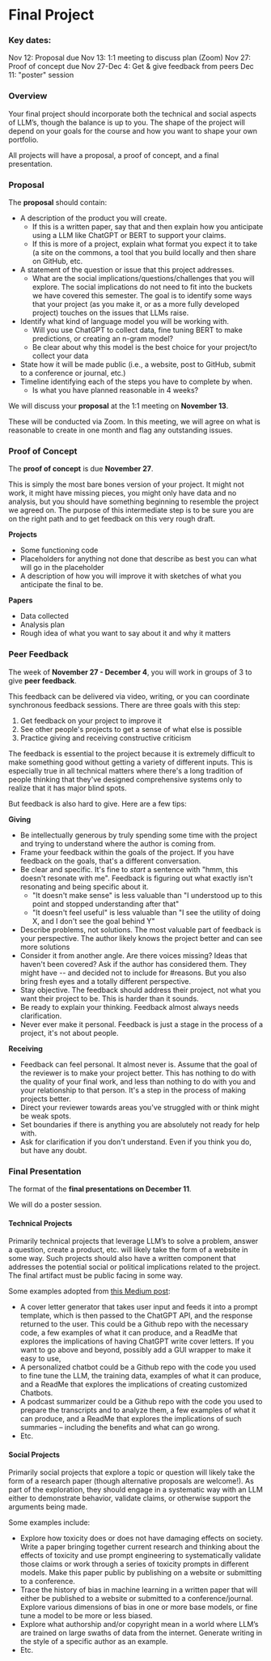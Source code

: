 # Final Project

### Key dates:
Nov 12: Proposal due
Nov 13: 1:1 meeting to discuss plan (Zoom)
Nov 27: Proof of concept due
Nov 27-Dec 4: Get & give feedback from peers
Dec 11: "poster" session

### Overview
Your final project should incorporate both the technical and social aspects of LLM’s, though the balance is up to you. The shape of the project will depend on your goals for the course and how you want to shape your own portfolio. 

All projects will have a proposal, a proof of concept, and a final presentation. 

### Proposal

The **proposal** should contain:

* A description of the product you will create.
   * If this is a written paper, say that and then explain how you anticipate using a LLM like ChatGPT or BERT to support your claims.
   * If this is more of a project, explain what format you expect it to take (a site on the commons, a tool that you build locally and then share on GitHub, etc.
* A statement of the question or issue that this project addresses.
   * What are the social implications/questions/challenges that you will explore. The social implications do not need to fit into the buckets we have covered this semester. The goal is to identify some ways that your project (as you make it, or as a more fully developed project) touches on the issues that LLMs raise. 
* Identify what kind of language model you will be working with.
   * Will you use ChatGPT to collect data, fine tuning BERT to make predictions, or creating an n-gram model?
   * Be clear about why this model is the best choice for your project/to collect your data
* State how it will be made public (i.e., a website, post to GitHub, submit to a conference or journal, etc.)
* Timeline identifying each of the steps you have to complete by when.
   * Is what you have planned reasonable in 4 weeks? 

We will discuss your **proposal** at the 1:1 meeting on **November 13**. 

These will be conducted via Zoom. In this meeting, we will agree on what is reasonable to create in one month and flag any outstanding issues. 

### Proof of Concept

The **proof of concept** is due **November 27**. 

This is simply the most bare bones version of your project. It might not work, it might have missing pieces, you might only have data and no analysis, but you should have something beginning to resemble the project we agreed on. The purpose of this intermediate step is to be sure you are on the right path and to get feedback on this very rough draft.

**Projects**
* Some functioning code
* Placeholders for anything not done that describe as best you can what will go in the placeholder
* A description of how you will improve it with sketches of what you anticipate the final to be.

**Papers**
* Data collected
* Analysis plan
* Rough idea of what you want to say about it and why it matters


### Peer Feedback 
The week of **November 27 - December 4**, you will work in groups of 3 to give **peer feedback**. 

This feedback can be delivered via video, writing, or you can coordinate synchronous feedback sessions. There are three goals with this step:
1. Get feedback on your project to improve it
2. See other people's projects to get a sense of what else is possible
3. Practice giving and receiving constructive criticism

The feedback is essential to the project because it is extremely difficult to make something good without getting a variety of different inputs. This is especially true in all technical matters where there's a long tradition of people thinking that they've designed comprehensive systems only to realize that it has major blind spots. 

But feedback is also hard to give. Here are a few tips:

**Giving**
* Be intellectually generous by truly spending some time with the project and trying to understand where the author is coming from.
* Frame your feedback within the goals of the project. If you have feedback on the goals, that's a different conversation.
* Be clear and specific. It's fine to _start_ a sentence with "hmm, this doesn't resonate with me". Feedback is figuring out what exactly isn't resonating and being specific about it.
   * "It doesn't make sense" is less valuable than "I understood up to this point and stopped understanding after that"
   * "It doesn't feel useful" is less valuable than "I see the utility of doing X, and I don't see the goal behind Y"
* Describe problems, not solutions. The most valuable part of feedback is your perspective. The author likely knows the project better and can see more solutions
* Consider it from another angle. Are there voices missing? Ideas that haven't been covered? Ask if the author has considered them. They might have -- and decided not to include for #reasons. But you also bring fresh eyes and a totally different perspective.
* Stay objective. The feedback should address their project, not what you want their project to be. This is harder than it sounds.
* Be ready to explain your thinking. Feedback almost always needs clarification.
* Never ever make it personal. Feedback is just a stage in the process of a project, it's not about people.

**Receiving**
* Feedback can feel personal. It almost never is. Assume that the goal of the reviewer is to make your project better. This has nothing to do with the quality of your final work, and less than nothing to do with you and your relationship to that person. It's a step in the process of making projects better. 
* Direct your reviewer towards areas you've struggled with or think might be weak spots.
* Set boundaries if there is anything you are absolutely not ready for help with.
* Ask for clarification if you don't understand. Even if you think you do, but have any doubt.

### Final Presentation

The format of the **final presentations on December 11**.

We will do a poster session. 



#### Technical Projects

Primarily technical projects that leverage LLM’s to solve a problem, answer a question, create a product, etc. will likely take the form of a website in some way. Such projects should also have a written component that addresses the potential social or political implications related to the project. The final artifact must be public facing in some way. 

Some examples adopted from [this Medium post](https://towardsdatascience.com/10-exciting-project-ideas-using-large-language-models-llms-for-your-portfolio-970b7ab4cf9e):

* A cover letter generator that takes user input and feeds it into a prompt template, which is then passed to the ChatGPT API, and the response returned to the user. This could be a Github repo with the necessary code, a few examples of what it can produce, and a ReadMe that explores the implications of having ChatGPT write cover letters. If you want to go above and beyond, possibly add a GUI wrapper to make it easy to use,
* A personalized chatbot could be a Github repo with the code you used to fine tune the LLM, the training data, examples of what it can produce, and a ReadMe that explores the implications of creating customized Chatbots. 
* A podcast summarizer could be a Github repo with the code you used to prepare the transcripts and to analyze them, a few examples of what it can produce, and a ReadMe that explores the implications of such summaries – including the benefits and what can go wrong. 
* Etc.


#### Social Projects

Primarily social projects that explore a topic or question will likely take the form of a research paper (though alternative proposals are welcome!). As part of the exploration, they should engage in a systematic way with an LLM either to demonstrate behavior, validate claims, or otherwise support the arguments being made. 

Some examples include:

* Explore how toxicity does or does not have damaging effects on society. Write a paper bringing together current research and thinking about the effects of toxicity and use prompt engineering to systematically validate those claims or work through a series of toxicity prompts in different models. Make this paper public by publishing on a website or submitting to a conference.
* Trace the history of bias in machine learning in a written paper that will either be published to a website or submitted to a conference/journal. Explore various dimensions of bias in one or more base models, or fine tune a model to be more or less biased. 
* Explore what authorship and/or copyright mean in a world where LLM’s are trained on large swaths of data from the internet. Generate writing in the style of a specific author as an example. 
* Etc.

